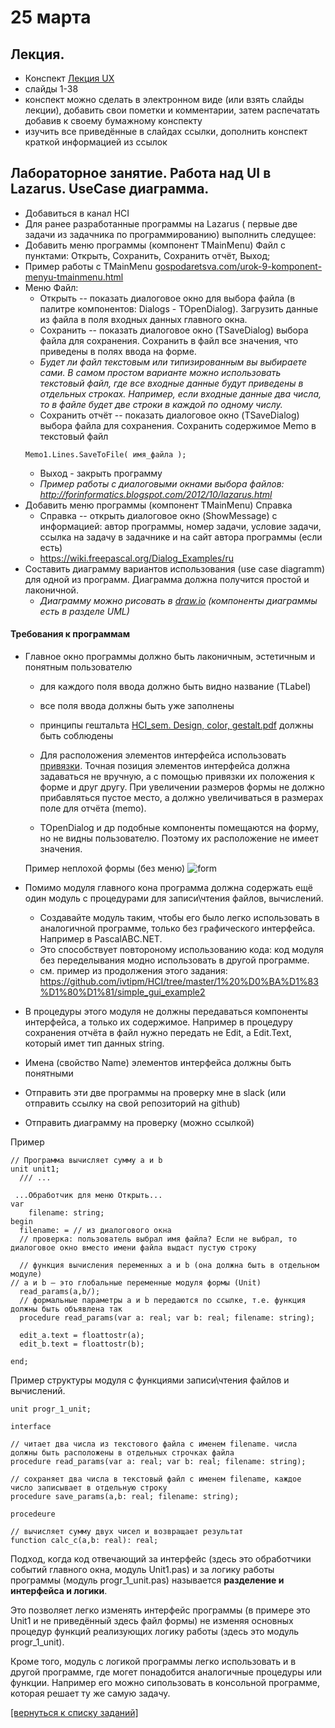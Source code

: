 # 25 марта

## Лекция.
- Конспект [Лекция UX](https://github.com/ivtipm/HCI/blob/master/HCI_lec_4.%20UX.pdf)
- слайды 1-38
- конспект можно сделать в электронном виде (или взять слайды лекции), добавить свои пометки и комментарии, затем распечатать добавив к своему бумажному конспекту
- изучить все приведённые в слайдах ссылки, дополнить конспект краткой информацией из ссылок


## Лабораторное занятие. Работа над UI в Lazarus. UseCase диаграмма.
- Добавиться в канал HCI
- Для ранее разработанные программы на Lazarus ( первые две задачи из задачника по программированию) выполнить следущее:
- Добавить меню программы (компонент TMainMenu) Файл с пунктами: Открыть, Сохранить, Сохранить отчёт, Выход;
- Пример работы с TMainMenu [gospodaretsva.com/urok-9-komponent-menyu-tmainmenu.html](https://gospodaretsva.com/urok-9-komponent-menyu-tmainmenu.html)
- Меню Файл:
  - Открыть -- показать диалоговое окно для выбора файла (в палитре компонентов: Dialogs - TOpenDialog). Загрузить данные из файла в поля входных данных главного окна.
  - Сохранить -- показать диалоговое окно (TSaveDialog) выбора файла для сохранения. Сохранить в файл все значения, что приведены в полях ввода на форме.
  - *Будет ли файл текстовым или типизированным вы выбираете сами. В самом простом варианте можно использовать текстовый файл, где все входные данные будут приведены в отдельных строках. Например, если входные данные два числа, то в файле будет две строки в каждой по одному числу.*
  - Сохранить отчёт -- показать диалоговое окно (TSaveDialog) выбора файла для сохранения. Сохранить содержимое Memo в текстовый файл
  ```
  Memo1.Lines.SaveToFile( имя_файла );
  ```
  - Выход - закрыть программу
  - *Пример работы с диалоговыми окнами выбора файлов: http://forinformatics.blogspot.com/2012/10/lazarus.html*
- Добавить меню программы (компонент TMainMenu) Справка
  - Справка -- открыть диалоговое окно (ShowMessage) с информацией: автор программы, номер задачи, условие задачи, ссылка на задачу в задачнике и на сайт автора программы (если есть)
  - https://wiki.freepascal.org/Dialog_Examples/ru
- Составить диаграмму вариантов использования (use case diagramm) для одной из программ. Диаграмма должна получится простой и лаконичной.
  - *Диаграмму можно рисовать в [draw.io](https://app.diagrams.net/) (компоненты диаграммы есть в разделе UML)*

#### Требования к программам
- Главное окно программы должно быть лаконичным, эстетичным и понятным пользователю
  - для каждого поля ввода должно быть видно название (TLabel)
  - все поля ввода должны быть уже заполнены
  - принципы гештальта [HCI_sem. Design, color, gestalt.pdf](https://github.com/ivtipm/HCI/blob/master/HCI_sem.%20Design%2C%20color%2C%20gestalt.pdf) должны быть соблюдены
  - Для расположения элементов интерфейса использовать [привязки](http://www.freepascal.ru/article/lazarus/20090217210602/). Точная позиция элементов интерфейса должна задаваться не вручную, а с помощью привязки их положения к форме и друг другу. При увеличении размеров формы не должно прибавляться пустое место, а должно увеличиваться в размерах поле для отчёта (memo). 

  - TOpenDialog и др подобные компоненты помещаются на форму, но не видны пользователю. Поэтому их расположение не имеет значения.


  Пример неплохой формы (без меню)
  ![form](simple_form_example1.png)

- Помимо модуля главного кона программа должна содержать ещё один модуль с процедурами для записи\чтения файлов, вычислений.
  - Создавайте модуль таким, чтобы его было легко использовать в аналогичной программе, только без графического интерфейса. Например в PascalABC.NET.
  - Это способствует повтороному использованию кода: код модуля без переделывания модно использовать в другой программе.
  - см. пример из продолжения этого задания: https://github.com/ivtipm/HCI/tree/master/1%20%D0%BA%D1%83%D1%80%D1%81/simple_gui_example2
- В процедуры этого модуля не должны передаваться компоненты интерфейса, а только их содержимое. Например в процедуру сохранения отчёта в файл нужно передать не Edit, а Edit.Text, который имет тип данных string.
- Имена (свойство Name) элементов интерфейса должны быть понятными
- Отправить эти две программы на проверку мне в slack (или отправить ссылку на свой репозиторий на github)
- Отправить диаграмму на проверку (можно ссылкой)



Пример
``` delphi
// Программа вычисляет сумму a и b
unit unit1;
  /// ...

 ...Обработчик для меню Открыть...
var
    filename: string;  
begin
  filename: = // из диалогового окна
  // проверка: пользователь выбрал имя файла? Если не выбрал, то диалоговое окно вместо имени файла выдаст пустую строку

  // функция вычисления переменных a и b (она должна быть в отдельном модуле)
// a и b — это глобальные переменные модуля формы (Unit)
  read_params(a,b/);
  // формальные параметры a и b передаются по ссылке, т.е. функция должны быть объявлена так
  procedure read_params(var a: real; var b: real; filename: string);

  edit_a.text = floattostr(a);
  edit_b.text = floattostr(b);

end;

```


Пример структуры модуля с функциями записи\чтения файлов и вычислений.
```delphi
unit progr_1_unit;

interface

// читает два числа из текстового файла с именем filename. числа должны быть расположены в отдельных строчках файла
procedure read_params(var a: real; var b: real; filename: string);

// сохраняет два числа в текстовый файл с именем filename, каждое число записывает в отдельную строку
procedure save_params(a,b: real; filename: string);

procedeure

// вычисляет сумму двух чисел и возвращает результат
function calc_c(a,b: real): real;

```


Подход, когда код отвечающий за интерфейс (здесь это обработчики событий главного окна, модуль Unit1.pas) и за логику работы программы (модуль progr_1_unit.pas) называется **разделение и интерфейса и логики**.

Это позволяет легко изменять интерфейс программы (в примере это Unit1 и не приведённый здесь файл формы) не изменяя основных процедур функций реализующих логику работы (здесь это модуль progr_1_unit).

Кроме того, модуль с логикой программы легко использовать и в другой программе, где могет понадобится аналогичные процедуры или функции. Например его можно сипользовать в консольной программе, которая решает ту же самую задачу.


[ [вернуться к списку заданий] ](https://github.com/ivtipm/HCI/blob/master/Tasks-2020-spring/Tasks.%202020-spring.md)
